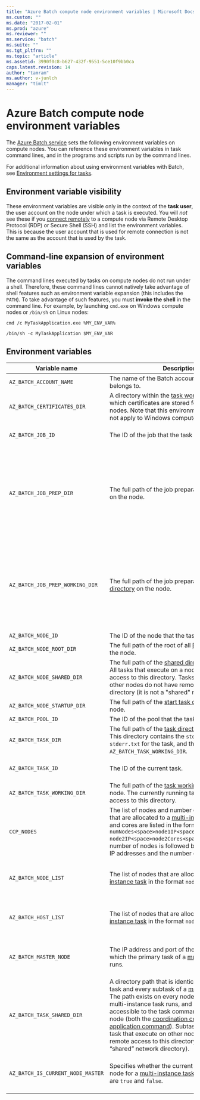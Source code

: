 ```yaml
---
title: "Azure Batch compute node environment variables | Microsoft Docs"
ms.custom: ""
ms.date: "2017-02-01"
ms.prod: "azure"
ms.reviewer: ""
ms.service: "batch"
ms.suite: ""
ms.tgt_pltfrm: ""
ms.topic: "article"
ms.assetid: 3990f0c8-b627-432f-9551-5ce10f9bb0ca
caps.latest.revision: 14
author: "tamram"
ms.author: v-junlch
manager: "timlt"
---
```

# Azure Batch compute node environment variables
The [Azure Batch service](https://azure.microsoft.com/services/batch/) sets the following environment variables on compute nodes. You can reference these environment variables in task command lines, and in the programs and scripts run by the command lines.

For additional information about using environment variables with Batch, see [Environment settings for tasks](https://docs.microsoft.com/azure/batch/batch-api-basics#environment-settings-for-tasks).

## Environment variable visibility

These environment variables are visible only in the context of the **task user**, the user account on the node under which a task is executed. You will *not* see these if you [connect remotely](batch-api-basics.md#connecting-to-compute-nodes) to a compute node via Remote Desktop Protocol (RDP) or Secure Shell (SSH) and list the environment variables. This is because the user account that is used for remote connection is not the same as the account that is used by the task.

## Command-line expansion of environment variables

The command lines executed by tasks on compute nodes do not run under a shell. Therefore, these command lines cannot natively take advantage of shell features such as environment variable expansion (this includes the `PATH`). To take advantage of such features, you must **invoke the shell** in the command line. For example, by launching `cmd.exe` on Windows compute nodes or `/bin/sh` on Linux nodes:

`cmd /c MyTaskApplication.exe %MY_ENV_VAR%`

`/bin/sh -c MyTaskApplication $MY_ENV_VAR`

## Environment variables

| Variable name         | Description                                                              | Availability | Example |
|-----------------------------------|--------------------------------------------------------------------------|--------------|---------|
| `AZ_BATCH_ACCOUNT_NAME`           | The name of the Batch account that the task belongs to. | All tasks. | `mybatchaccount` |
| `AZ_BATCH_CERTIFICATES_DIR`       | A directory within the [task working directory][files_dirs] in which certificates are stored for Linux compute nodes. Note that this environment variable does not apply to Windows compute nodes. | All tasks. | `/mnt/batch/tasks/workitems/batchjob001/job-1/task001/certs` |
| `AZ_BATCH_JOB_ID`                 | The ID of the job that the task belongs to. | All tasks except start task. | `batchjob001` |
| `AZ_BATCH_JOB_PREP_DIR`           | The full path of the job preparation [task directory][files_dirs] on the node. | All tasks except start task and job preparation task. Only available if the job is configured with a job preparation task. | `C:\user\tasks\workitems\jobprepreleasesamplejob\job-1\jobpreparation` |
| `AZ_BATCH_JOB_PREP_WORKING_DIR`   | The full path of the job preparation [task working directory][files_dirs] on the node. | All tasks except start task and job preparation task. Only available if the job is configured with a job preparation task. | `C:\user\tasks\workitems\jobprepreleasesamplejob\job-1\jobpreparation\wd` |
| `AZ_BATCH_NODE_ID`                | The ID of the node that the task is assigned to. | All tasks. | `tvm-1219235766_3-20160919t172711z` |
| `AZ_BATCH_NODE_ROOT_DIR`          | The full path of the root of all [Batch directories][files_dirs] on the node. | All tasks. | `C:\user\tasks` |
| `AZ_BATCH_NODE_SHARED_DIR`        | The full path of the [shared directory][files_dirs] on the node. All tasks that execute on a node have read/write access to this directory. Tasks that execute on other nodes do not have remote access to this directory (it is not a "shared" network directory). | All tasks. | `C:\user\tasks\shared` |
| `AZ_BATCH_NODE_STARTUP_DIR`       | The full path of the [start task directory][files_dirs] on the node. | All tasks. | `C:\user\tasks\startup` |
| `AZ_BATCH_POOL_ID`                | The ID of the pool that the task is running on. | All tasks. | `batchpool001` |
| `AZ_BATCH_TASK_DIR`               | The full path of the [task directory][files_dirs] on the node. This directory contains the `stdout.txt` and `stderr.txt` for the task, and the `AZ_BATCH_TASK_WORKING_DIR`. | All tasks. | `C:\user\tasks\workitems\batchjob001\job-1\task001` |
| `AZ_BATCH_TASK_ID`                | The ID of the current task. | All tasks except start task. | `task001` |
| `AZ_BATCH_TASK_WORKING_DIR`       | The full path of the [task working directory][files_dirs] on the node. The currently running task has read/write access to this directory. | All tasks. | `C:\user\tasks\workitems\batchjob001\job-1\task001\wd` |
| `CCP_NODES`                       | The list of nodes and number of cores per node that are allocated to a [multi-instance task][multi_instance]. Nodes and cores are listed in the format `numNodes<space>node1IP<space>node1Cores<space>`<br/>`node2IP<space>node2Cores<space> ...`, where the number of nodes is followed by one or more node IP addresses and the number of cores for each. |  Multi-instance primary and subtasks. |`2 10.0.0.4 1 10.0.0.5 1` |
| `AZ_BATCH_NODE_LIST`              | The list of nodes that are allocated to a [multi-instance task][multi_instance] in the format `nodeIP;nodeIP`. | Multi-instance primary and subtasks. | `10.0.0.4;10.0.0.5` |
| `AZ_BATCH_HOST_LIST`              | The list of nodes that are allocated to a [multi-instance task][multi_instance] in the format `nodeIP,nodeIP`. | Multi-instance primary and subtasks. | `10.0.0.4,10.0.0.5` |
| `AZ_BATCH_MASTER_NODE`            | The IP address and port of the compute node on which the primary task of a [multi-instance task][multi_instance] runs. | Multi-instance primary and subtasks. | `10.0.0.4:6000`|
| `AZ_BATCH_TASK_SHARED_DIR` | A directory path that is identical for the primary task and every subtask of a [multi-instance task][multi_instance]. The path exists on every node on which the multi-instance task runs, and is read/write accessible to the task commands running on that node (both the [coordination command][coord_cmd] and the [application command][app_cmd]). Subtasks or a primary task that execute on other nodes do not have remote access to this directory (it is not a “shared” network directory). | Multi-instance primary and subtasks. | `C:\user\tasks\workitems\multiinstancesamplejob\job-1\multiinstancesampletask` |
| `AZ_BATCH_IS_CURRENT_NODE_MASTER` | Specifies whether the current node is the master node for a [multi-instance task][multi_instance]. Possible values are `true` and `false`.| Multi-instance primary and subtasks. | `true` |


[files_dirs]: batch-api-basics.md#files-and-directories
[multi_instance]: batch-mpi.md
[coord_cmd]: batch-mpi.md#coordination-command
[app_cmd]: batch-mpi.md#application-command
